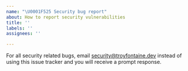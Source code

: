 ```yaml
---
name: "\U0001F525 Security bug report"
about: How to report security vulnerabilities
title: ''
labels: ''
assignees: ''

---
```


For all security related bugs, email security@troyfontaine.dev instead of using this issue tracker and you will receive a prompt response.
